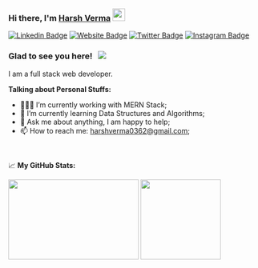 ### Hi there, I'm <a href="https://harshverma.netlify.app" target="_blank">Harsh Verma</a> <img src="https://media.giphy.com/media/hvRJCLFzcasrR4ia7z/giphy.gif" width="25px">

[![Linkedin Badge](https://img.shields.io/badge/-LinkedIn-0e76a8?style=flat-square&logo=Linkedin&logoColor=white)](https://www.linkedin.com/in/harsh-verma-04102b200/)
[![Website Badge](https://img.shields.io/badge/Website-3b5998?style=flat-square&logo=google-chrome&logoColor=white)](https://harshverma.netlify.app)
[![Twitter Badge](https://img.shields.io/badge/-Twitter-00acee?style=flat-square&logo=Twitter&logoColor=white)](https://twitter.com/jsninja_harsh)
[![Instagram Badge](https://img.shields.io/badge/-Instagram-e4405f?style=flat-square&logo=Instagram&logoColor=white)](https://instagram.com/jsninja_harsh/)

### Glad to see you here! &nbsp; ![](https://visitor-badge.glitch.me/badge?page_id=harshverma036)

I am a full stack web developer.
  

**Talking about Personal Stuffs:**

- 👨🏻‍💻 I’m currently working with MERN Stack;
- 🚀 I’m currently learning Data Structures and Algorithms;
- 💬 Ask me about anything, I am happy to help;
- 📫 How to reach me: harshverma0362@gmail.com;

</br>


📈 **My GitHub Stats:**

<p>
  <img height="160em" width="260em" src="https://github-readme-stats.vercel.app/api?username=harshverma036&show_icons=true&hide_border=true&&count_private=true&include_all_commits=true" />
  <img height="160em" src="https://github-readme-stats.vercel.app/api/top-langs/?username=harshverma036&exclude_repo=KNN-Image-Classification&show_icons=true&hide_border=true&layout=compact&langs_count=8"/>
</p>




